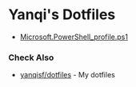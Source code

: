 # Yanqi's Dotfiles

- [Microsoft.PowerShell_profile.ps1](./Microsoft.PowerShell_profile.ps1)

### Check Also

- [yanqisf/dotfiles](https://github.com/yanqisf/dotfiles) - My dotfiles
